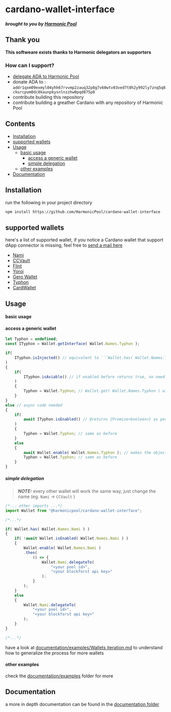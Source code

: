 # cardano-wallet-interface
##### brought to you by [Harmonic Pool](https://harmonicpool.on.fleek.co/)

## Thank you

**This softweare exists thanks to Harmonic delegators an supporters**

### How can I support?

- [delegate ADA to Harmonic Pool](https://harmonicpool.on.fleek.co/delegate/)
- donate ADA to : ```addr1qxm09exmyl04yhh67rvvmp2zauq32p8g7v60wtv03ved7t8h2y992ly7znq5q8ckurcpum0dc8kaunpkysnlnzzhw0pqd875p8```
- contribute building this repository
- contribute building a greather Cardano with any repository of Harmonic Pool

## Contents
- [Installation](#Installation)
- [supported wallets](#supported)
- [Usage](#Usage)
    - [basic usage](#basic_usage)
        - [access a generic wallet](#acces_wallet)
        - [simple delegation](#simple_delegation)
    - [other examples](#oth_examples)
- [Documentation](#docs_link)

## Installation

run the following in your project directory

```bash
npm install https://github.com/HarmonicPool/cardano-wallet-interface
```

<a name="supported">
</a>
<h2>supported wallets</h2>

here's a list of supported wallet, if you notice a Cardano wallet that support dApp connector is missing, feel free to [send a mail here](mailto:harmonic.pool@protonmail.com)

- [Nami](https://namiwallet.io/)
- [CCVault](https://ccvault.io/)
- [Flint](https://flint-wallet.com/)
- [Yoroi](https://yoroi-wallet.com/#/)
- [Gero Wallet](https://www.gerowallet.io/)
- [Typhon](https://typhonwallet.io/#/)
- [CardWallet](https://cardwallet.fi/)


## Usage

<a name="basic_usage">
</a>
<h4>basic usage</h4>


<a name="acces_wallet">
</a>
<h4>access a generic wallet</h4>

```js
let Typhon = undefined;
const ITyphon = Wallet.getInterface( Wallet.Names.Typhon );

if( 
    ITyphon.isInjected() // equivalent to ```Wallet.has( Wallet.Names.Typhon )```
)
{
    if(
        ITyphon.isAviable() // if enabled before returns true, no need to perform async calls
    )
    {
        Typhon = Wallet.Typhon; // Wallet.get( Wallet.Names.Typhon ) will do the same
    }
}
else // async code needed
{
    if(
        await ITyphon.isEnabled() // @returns {Promise<boolean>} as per CIP0030 definition
    )
    {
        Typhon = Wallet.Typhon; // same as before
    }
    else
    {
        await Wallet.enable( Wallet.Names.Typhon ); // makes the object aviable
        Typhon = Wallet.Typhon; // same as before
    }
}
```


<a name="simple_delegation">
</a>

##### simple delegation

> **_NOTE:_** every other wallet will work the same way, just change the name (eg. ```Nami``` -> ```CCVault``` )

```js
/*... other imports ...*/
import Wallet from "@harmonicpool/cardano-wallet-interface";

/*...*/

if( Wallet.has( Wallet.Names.Nami ) )
{
    if( !await Wallet.isEnabled( Wallet.Names.Nami ) )
    {
        Wallet.enable( Wallet.Names.Nami )
        .then(
            () => {
                Wallet.Nami.delegateTo(
                    "<your pool id>",
                    "<your blockforst api key>"
                );
            }
        );
    }
    else
    {
        Wallet.Nami.delegateTo(
            "<your pool id>",
            "<your blockforst api key>"
        );
    }
}

/*...*/
```

have a look at [documentation/examples/Wallets iteration.md](https://github.com/HarmonicPool/cardano-wallet-interface/blob/main/documentation/examples/Wallets%20iteration.md) to understand how to generalize the process for more wallets

<a name="oth_examples">
</a>
<h4>other examples</h4>

check the [documentation/examples](https://github.com/HarmonicPool/cardano-wallet-interface/tree/main/documentation/examples) folder for more


<a name="docs_link">
</a>
<h2>Documentation</h2>

a more in depth documentation can be found in the [documentation folder](https://github.com/HarmonicPool/cardano-wallet-interface/tree/main/documentation)
